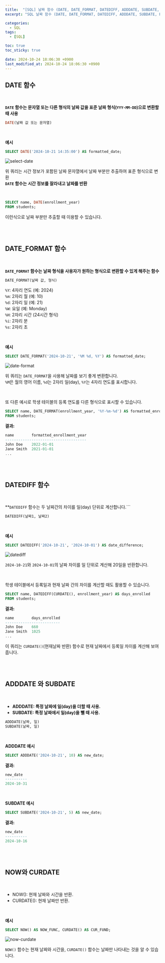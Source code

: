 ```yaml
---
title:  "[SQL] 날짜 함수 (DATE, DATE_FORMAT, DATEDIFF, ADDDATE, SUBDATE, NOW, CURDATE)"
excerpt: "SQL 날짜 함수 (DATE, DATE_FORMAT, DATEDIFF, ADDDATE, SUBDATE, NOW, CURDATE) 알아보기"

categories:
  - SQL
tags:
  - [SQL]

toc: true
toc_sticky: true
 
date: 2024-10-24 18:06:30 +0900
last_modified_at: 2024-10-24 18:06:30 +0900
---
```


## DATE 함수

<br>

**```DATE``` 함수는 문자열 또는 다른 형식의 날짜 값을 표준 날짜 형식(```YYY-MM-DD```)으로 변환할 때 사용**

```sql
DATE(날짜 값 또는 문자열)
```

<br>

**예시**

```sql
SELECT DATE('2024-10-21 14:35:00') AS formatted_date;
```

![select-date](https://github.com/user-attachments/assets/b611793c-b8b7-4eaa-88b9-42c8862bb448)

위 쿼리는 시간 정보가 포함된 날짜 문자열에서 날짜 부분만 추출하여 표준 형식으로 변환  
**```DATE``` 함수는 시간 정보를 잘라내고 날짜를 반환**

<br>

```sql
SELECT name, DATE(enrollment_year)
FROM students;
```

이런식으로 날짜 부분만 추출할 때 이용할 수 있습니다.

<br>

<br>

## DATE_FORMAT 함수

<br>

**```DATE_FORMAT``` 함수는 날짜 형식을 사용자가 원하는 형식으로 변환할 수 있게 해주는 함수**

```sql
DATE_FORMAT(날짜 값, 형식)
```

```%Y```: 4자리 연도 (예: 2024)  
```%m```: 2자리 월 (예: 10)  
```%d```: 2자리 일 (예: 21)  
```%W```: 요일 (예: Monday)  
```%H```: 2자리 시간 (24시간 형식)  
```%i```: 2자리 분  
```%s```: 2자리 초

<br>

**예시**

```sql
SELECT DATE_FORMAT('2024-10-21', '%M %d, %Y') AS formatted_date;
```

![date-format](https://github.com/user-attachments/assets/b1b5fc62-9b43-4f81-bb2a-30b4ad9f2d0e)

위 쿼리는 ```DATE_FORMAT```을 사용해 날짜를 보기 좋게 변환합니다.  
```%M```은 월의 영어 이름, ```%d```는 2자리 일(day), ```%Y```는 4자리 연도를 표시합니다.

<br>

또 다른 예시로 학생 테이블의 등록 연도를 다른 형식으로 표시할 수 있습니다.

```sql
SELECT name, DATE_FORMAT(enrollment_year, '%Y-%m-%d') AS formatted_enrollment_year
FROM students;
```

**결과:**

```sql
name        formatted_enrollment_year
-------------------------------------
John Doe    2022-01-01
Jane Smith  2021-01-01
...
```

<br>

<br>

## DATEDIFF 함수

<br>

**```DATEDIFF``` 함수는 두 날짜간의 차이를 일(day) 단위로 계산합니다.```

```sql
DATEDIFF(날짜1, 날짜2)
```

<br>

**예시**

```sql
SELECT DATEDIFF('2024-10-21', '2024-10-01') AS date_difference;
```

![datediff](https://github.com/user-attachments/assets/d52ffb3a-099c-4911-836b-7d3492e5cd16)

```2024-10-21```와 ```2024-10-01```의 날짜 차이를 일 단위로 계산해 20일을 반환합니다.

<br>

학생 테이블에서 등록일과 현재 날짜 간의 차이를 계산할 때도 활용할 수 있습니다.

```sql
SELECT name, DATEDIFF(CURDATE(), enrollment_year) AS days_enrolled
FROM students;
```

**결과:**

```sql
name        days_enrolled
-------------------------
John Doe    660
Jane Smith  1025
...
```

이 쿼리는 ```CURDATE()```(현재날짜 반환) 함수로 현재 날짜에서 등록일 차이를 계산해 보여줍니다.

<br>

<br>

## ADDDATE 와 SUBDATE

<br>

- **ADDDATE: 특정 날짜에 일(day)을 더할 때 사용.**
- **SUBDATE: 특정 날짜에서 일(day)을 뺄 때 사용.**

```sql
ADDDATE(날짜, 일)
SUBDATE(날짜, 일)
```

<br>

**ADDDATE 예시**

```sql
SELECT ADDDATE('2024-10-21', 10) AS new_date;
```

**결과:**

```sql
new_date
----------
2024-10-31
```

<br>

**SUBDATE 예시**

```sql
SELECT SUBDATE('2024-10-21', 5) AS new_date;
```

**결과:**

```sql
new_date
----------
2024-10-16
```

<br>

<br>

## NOW와 CURDATE

<br>

- NOW(): 현재 날짜와 시간을 반환.
- CURDATE(): 현재 날짜만 반환.

<br>

**예시**

```sql
SELECT NOW() AS NOW_FUNC, CURDATE() AS CUR_FUND;
```

![now-curdate](https://github.com/user-attachments/assets/30be219c-a4ac-4db1-9831-e187086f9d82)

```NOW()``` 함수는 현재 날짜와 시간을, ```CURDATE()``` 함수는 날짜만 나타내는 것을 알 수 있습니다.
